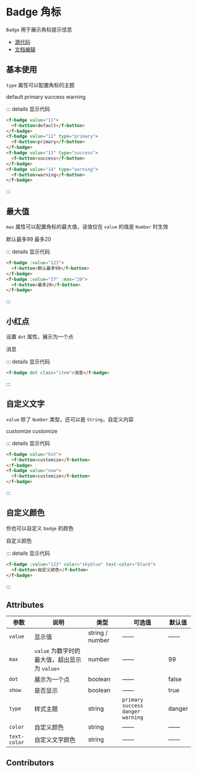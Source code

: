 # Badge 角标

`Badge` 用于展示角标提示信息

- [源代码](https://github.com/FightingDesign/fighting-design/tree/master/packages/fighting-design/badge)
- [文档编辑](https://github.com/FightingDesign/fighting-design/blob/master/docs/docs/components/badge.md)

## 基本使用

`type` 属性可以配置角标的主题

<f-badge value="11">
  <f-button>default</f-button>
</f-badge>
<f-badge value="12" type="primary">
  <f-button>primary</f-button>
</f-badge>
<f-badge value="13" type="success">
  <f-button>success</f-button>
</f-badge>
<f-badge value="14" type="warning">
  <f-button>warning</f-button>
</f-badge>

::: details 显示代码

```html
<f-badge value="11">
  <f-button>default</f-button>
</f-badge>
<f-badge value="12" type="primary">
  <f-button>primary</f-button>
</f-badge>
<f-badge value="13" type="success">
  <f-button>success</f-button>
</f-badge>
<f-badge value="14" type="warning">
  <f-button>warning</f-button>
</f-badge>
```

:::

## 最大值

`max` 属性可以配置角标的最大值，该值仅在 `value` 的值是 `Number` 时生效

<f-badge :value="123">
  <f-button>默认最多99</f-button>
</f-badge>
<f-badge :value="37" :max="20">
  <f-button>最多20</f-button>
</f-badge>

::: details 显示代码

```html
<f-badge :value="123">
  <f-button>默认最多99</f-button>
</f-badge>
<f-badge :value="37" :max="20">
  <f-button>最多20</f-button>
</f-badge>
```

:::

## 小红点

设置 `dot` 属性，展示为一个点

<f-badge dot class="item">消息</f-badge>

::: details 显示代码

```html
<f-badge dot class="item">消息</f-badge>
```

:::

## 自定义文字

`value` 除了 `Number` 类型，还可以是 `String`，自定义内容

<f-badge value="hot">
  <f-button>customize</f-button>
</f-badge>
<f-badge value="new">
  <f-button>customize</f-button>
</f-badge>

::: details 显示代码

```html
<f-badge value="hot">
  <f-button>customize</f-button>
</f-badge>
<f-badge value="new">
  <f-button>customize</f-button>
</f-badge>
```

:::

## 自定义颜色

你也可以自定义 `badge` 的颜色

<f-badge :value="123" color="skyblue" text-color="black">
  <f-button>自定义颜色</f-button>
</f-badge>

::: details 显示代码

```html
<f-badge :value="123" color="skyblue" text-color="black">
  <f-button>自定义颜色</f-button>
</f-badge>
```

:::

## Attributes

| 参数         | 说明                                          | 类型            | 可选值                                 | 默认值 |
| ------------ | --------------------------------------------- | --------------- | -------------------------------------- | ------ |
| `value`      | 显示值                                        | string / number | ——                                     | ——     |
| `max`        | `value` 为数字时的最大值，超出显示为 `value+` | number          | ——                                     | 99     |
| `dot`        | 展示为一个点                                  | boolean         | ——                                     | false  |
| `show`       | 是否显示                                      | boolean         | ——                                     | true   |
| `type`       | 样式主题                                      | string          | `primary` `success` `danger` `warning` | danger |
| `color`      | 自定义颜色                                    | string          | ——                                     | ——     |
| `text-color` | 自定义文字颜色                                | string          | ——                                     | ——     |

## Contributors

<a href="https://github.com/Tyh2001" target="_blank">
  <f-avatar round src="https://avatars.githubusercontent.com/u/73180970?v=4" />
</a>

<a href="https://github.com/xluoyu" target="_blank">
  <f-avatar round src="https://avatars.githubusercontent.com/u/36356701?v=4" />
</a>

<style scoped>
.f-badge {
  margin: 10px;
}
</style>
